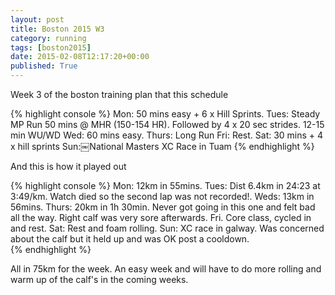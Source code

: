 ```yaml
---
layout: post
title: Boston 2015 W3
category: running
tags: [boston2015]
date: 2015-02-08T12:17:20+00:00
published: True
---
```


Week 3 of the boston training plan that this schedule

{% highlight console %}
Mon: 50 mins easy + 6 x Hill Sprints.
Tues: Steady MP Run 50 mins @ MHR (150-154 HR). Followed by 4 x 20 sec strides. 12-15 min WU/WD
Wed: 60 mins easy.
Thurs: Long Run
Fri: Rest.
Sat: 30 mins + 4 x hill sprints
Sun:￼National Masters XC Race in Tuam
{% endhighlight %}

And this is how it played out

{% highlight console %}
Mon: 12km in 55mins.
Tues: Dist 6.4km in 24:23 at 3:49/km. Watch died so the second lap was not recorded!.
Weds: 13km in 56mins.
Thurs: 20km in 1h 30min. Never got going in this one and felt bad all the way. Right calf was very sore afterwards.
Fri. Core class, cycled in and rest.
Sat: Rest and foam rolling.
Sun: XC race in galway. Was concerned about the calf but it held up and was OK post a cooldown.  
{% endhighlight %}

All in 75km for the week. An easy week and will have to do more rolling and warm up of the calf's in the coming weeks.
